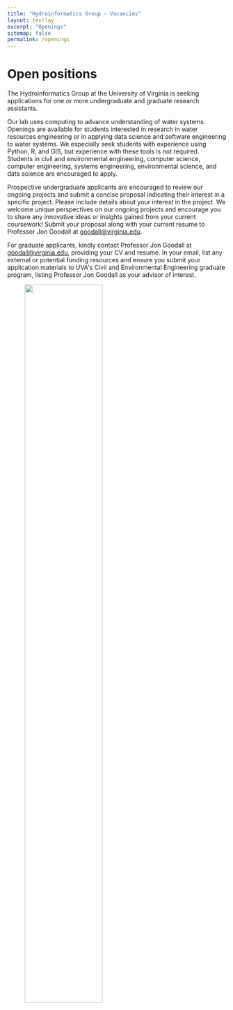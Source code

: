 ```yaml
---
title: "Hydroinformatics Group - Vacancies"
layout: textlay
excerpt: "Openings"
sitemap: false
permalink: /openings
---
```


# Open positions

The Hydroinformatics Group at the University of Virginia is seeking applications for one or more undergraduate and graduate research assistants.

Our lab uses computing to advance understanding of water systems. Openings are available for students interested in research in water resources engineering or in applying data science and software engineering to water systems. We especially seek students with experience using Python, R, and GIS, but experience with these tools is not required. Students in civil and environmental engineering, computer science, computer engineering, systems engineering, environmental science, and data science are encouraged to apply.

Prospective undergraduate applicants are encouraged to review our ongoing projects and submit a concise proposal indicating their interest in a specific project. Please include details about your interest in the project. We welcome unique perspectives on our ongoing projects and encourage you to share any innovative ideas or insights gained from your current coursework! Submit your proposal along with your current resume to Professor Jon Goodall at goodall@virginia.edu. 

For graduate applicants, kindly contact Professor Jon Goodall at goodall@virginia.edu, providing your CV and resume. In your email, list any external or potential funding resources and ensure you submit your application materials to UVA's Civil and Environmental Engineering graduate program, listing Professor Jon Goodall as your advisor of interest.

<figure>
<img src="{{ site.url }}{{ site.baseurl }}/images/slider/UVA_Rotunda2.jpg" width="65%">
</figure>

